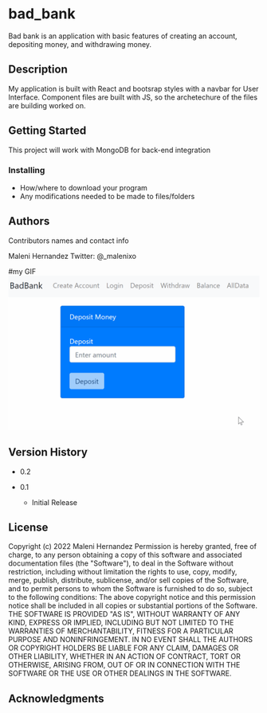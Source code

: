 # bad_bank

Bad bank is an application with basic features of creating an account, depositing money, and withdrawing money. 

## Description

My application is built with React and bootsrap styles with a navbar for User Interface. Component files are built with JS, so the archetechure of the files are building worked on.  

## Getting Started

This project will work with MongoDB for back-end integration

### Installing

* How/where to download your program
* Any modifications needed to be made to files/folders

## Authors

Contributors names and contact info

Maleni Hernandez
Twitter: @_malenixo


#my GIF
![](https://github.com/mhernandez77/bad_bank_portfolio/blob/main/Animation.gif)

## Version History

* 0.2

* 0.1
    * Initial Release

## License

Copyright (c) 2022 Maleni Hernandez Permission is hereby granted, free of charge, to any person obtaining a copy of this software and associated documentation files (the "Software"), to deal in the Software without restriction, including without limitation the rights to use, copy, modify, merge, publish, distribute, sublicense, and/or sell copies of the Software, and to permit persons to whom the Software is furnished to do so, subject to the following conditions: The above copyright notice and this permission notice shall be included in all copies or substantial portions of the Software. THE SOFTWARE IS PROVIDED "AS IS", WITHOUT WARRANTY OF ANY KIND, EXPRESS OR IMPLIED, INCLUDING BUT NOT LIMITED TO THE WARRANTIES OF MERCHANTABILITY, FITNESS FOR A PARTICULAR PURPOSE AND NONINFRINGEMENT. IN NO EVENT SHALL THE AUTHORS OR COPYRIGHT HOLDERS BE LIABLE FOR ANY CLAIM, DAMAGES OR OTHER LIABILITY, WHETHER IN AN ACTION OF CONTRACT, TORT OR OTHERWISE, ARISING FROM, OUT OF OR IN CONNECTION WITH THE SOFTWARE OR THE USE OR OTHER DEALINGS IN THE SOFTWARE.

## Acknowledgments

